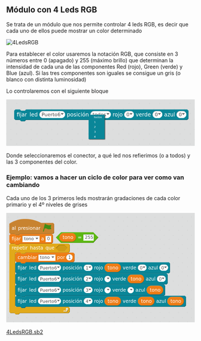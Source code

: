 ## Módulo con 4 Leds RGB

Se trata de un módulo que nos permite controlar 4 leds RGB, es decir que cada uno de ellos puede mostrar un color determinado  

![4LedsRGB](../images/4LedsRGB.jpeg)

Para establecer el color usaremos la notación RGB, que consiste en 3 números entre 0 (apagado) y 255 (máximo brillo) que determinan la intensidad de cada una de las componentes Red (rojo), Green (verde) y Blue (azul). Si las tres componentes son iguales se consigue un gris (o blanco con distinta luminosidad)

Lo controlaremos con el siguiente bloque

![4LedsRGB](../images/4LedsRGB.png)

Donde seleccionaremos el conector, a qué led nos refierimos (o a todos) y las 3 componentes del color.

### Ejemplo: vamos a hacer un ciclo de color para ver como van cambiando

Cada uno de los 3 primeros leds mostrarán gradaciones de cada color primario y el 4º niveles de grises

![4LedsRGB.sb2](../images/4LedsRGB.sb2.png)

[4LedsRGB.sb2](../Ejemplos/4LedsRGB.sb2)
